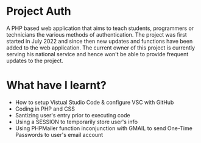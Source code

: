 # Project Auth

A PHP based web application that aims to teach students, programmers or technicians the various methods of authentication. The project was first started in July 2022 and since then new updates and functions have been added to the web application. The current owner of this project is currently serving his national service and hence won't be able to provide frequent updates to the project.

# What have I learnt?

+ How to setup Vistual Studio Code & configure VSC with GitHub
+ Coding in PHP and CSS
+ Santizing user's entry prior to executing code
+ Using a SESSION to temporarily store user's info
+ Using PHPMailer function inconjunction with GMAIL to send One-Time Passwords to user's email account